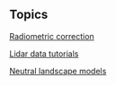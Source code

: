 ## Topics
[Radiometric correction](/radiometric_correction/home.md)

[Lidar data tutorials](https://google.com)

[Neutral landscape models](google.com)
